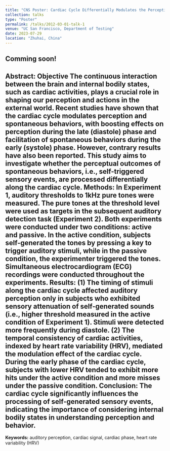 ```yaml
---
title: "CNS Poster: Cardiac Cycle Differentially Modulates the Perception of Self-generated and Externally Generated Sounds"
collection: talks
type: "Poster"
permalink: /talks/2012-03-01-talk-1
venue: "UC San Francisco, Department of Testing"
date: 2023-07-29
location: "Zhuhai, China"
---
```


Comming soon!
------
__Abstract:__ Objective The continuous interaction between the brain and internal bodily states, such as cardiac activities, plays a crucial role in shaping our perception and actions in the external world. Recent studies have shown that the cardiac cycle modulates perception and spontaneous behaviors, with boosting effects on perception during the late (diastole) phase and facilitation of spontaneous behaviors during the early (systole) phase. However, contrary results have also been reported. This study aims to investigate whether the perceptual outcomes of spontaneous behaviors, i.e., self-triggered sensory events, are processed differentially along the cardiac cycle.
__Methods:__ In Experiment 1, auditory thresholds to 1kHz pure tones were measured. The pure tones at the threshold level were used as targets in the subsequent auditory detection task (Experiment 2). Both experiments were conducted under two conditions: active and passive. In the active condition, subjects self-generated the tones by pressing a key to trigger auditory stimuli, while in the passive condition, the experimenter triggered the tones. Simultaneous electrocardiogram (ECG) recordings were conducted throughout the experiments. __Results:__ (1) The timing of stimuli along the cardiac cycle affected auditory perception only in subjects who exhibited sensory
attenuation of self-generated sounds (i.e., higher threshold measured in the active condition of Experiment 1). Stimuli were detected more frequently during diastole. (2) The temporal consistency of cardiac activities, indexed by heart rate variability (HRV), mediated the modulation effect of the cardiac cycle. During the early phase of the cardiac cycle, subjects with lower HRV tended to exhibit more hits under the active condition and more misses under the passive condition. __Conclusion:__ The cardiac cycle significantly influences the processing of self-generated sensory events, indicating the importance of considering internal bodily states in understanding perception and behavior.
------
__Keywords:__ auditory perception, cardiac signal, cardiac phase, heart rate variability (HRV)
